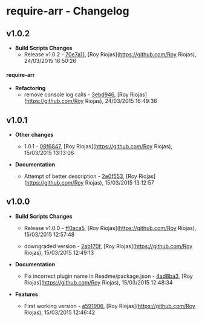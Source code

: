 
# require-arr - Changelog
## v1.0.2
- **Build Scripts Changes**
  - Release v1.0.2 - [70e7a11]( https://github.com/royriojas/require-arr/commit/70e7a11 ), [Roy Riojas](https://github.com/Roy Riojas), 24/03/2015 16:50:26
    
#### require-arr
- **Refactoring**
  - remove console log calls - [3ebd946]( https://github.com/royriojas/require-arr/commit/3ebd946 ), [Roy Riojas](https://github.com/Roy Riojas), 24/03/2015 16:49:36
    
## v1.0.1
- **Other changes**
  - 1.0.1 - [08f6847]( https://github.com/royriojas/require-arr/commit/08f6847 ), [Roy Riojas](https://github.com/Roy Riojas), 15/03/2015 13:13:06
    
- **Documentation**
  - Attempt of better description - [2e0f553]( https://github.com/royriojas/require-arr/commit/2e0f553 ), [Roy Riojas](https://github.com/Roy Riojas), 15/03/2015 13:12:57
    
## v1.0.0
- **Build Scripts Changes**
  - Release v1.0.0 - [ff0aca5]( https://github.com/royriojas/require-arr/commit/ff0aca5 ), [Roy Riojas](https://github.com/Roy Riojas), 15/03/2015 12:57:48
    
  - downgraded version - [2ab170f]( https://github.com/royriojas/require-arr/commit/2ab170f ), [Roy Riojas](https://github.com/Roy Riojas), 15/03/2015 12:49:13
    
- **Documentation**
  - Fix incorrect plugin name in Readme/package.json - [4ad8ba3]( https://github.com/royriojas/require-arr/commit/4ad8ba3 ), [Roy Riojas](https://github.com/Roy Riojas), 15/03/2015 12:48:34
    
- **Features**
  - First working version - [a591906]( https://github.com/royriojas/require-arr/commit/a591906 ), [Roy Riojas](https://github.com/Roy Riojas), 15/03/2015 12:46:42
    
